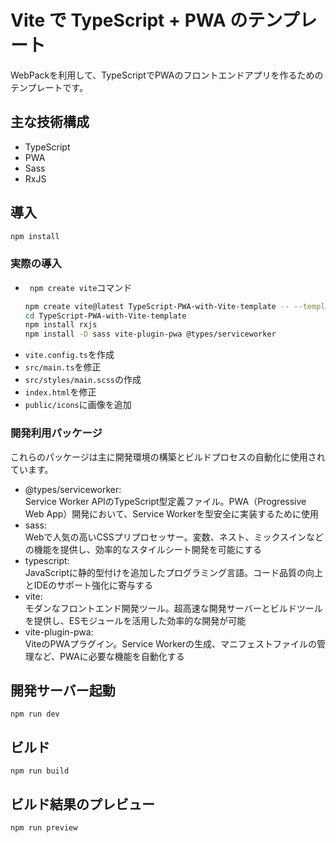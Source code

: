 # Vite で TypeScript + PWA のテンプレート

WebPackを利用して、TypeScriptでPWAのフロントエンドアプリを作るためのテンプレートです。

## 主な技術構成
- TypeScript
- PWA
- Sass
- RxJS


## 導入
```zsh
npm install
```

### 実際の導入

- ` npm create vite`コマンド  
   ```zsh
   npm create vite@latest TypeScript-PWA-with-Vite-template -- --template vanilla-ts
   cd TypeScript-PWA-with-Vite-template
   npm install rxjs
   npm install -D sass vite-plugin-pwa @types/serviceworker
   ```
- `vite.config.ts`を作成
- `src/main.ts`を修正
- `src/styles/main.scss`の作成
- `index.html`を修正
- `public/icons`に画像を追加


### 開発利用パッケージ

これらのパッケージは主に開発環境の構築とビルドプロセスの自動化に使用されています。
- @types/serviceworker:  
Service Worker APIのTypeScript型定義ファイル。PWA（Progressive Web App）開発において、Service Workerを型安全に実装するために使用
- sass:  
Webで人気の高いCSSプリプロセッサー。変数、ネスト、ミックスインなどの機能を提供し、効率的なスタイルシート開発を可能にする
- typescript:  
JavaScriptに静的型付けを追加したプログラミング言語。コード品質の向上とIDEのサポート強化に寄与する
- vite:  
モダンなフロントエンド開発ツール。超高速な開発サーバーとビルドツールを提供し、ESモジュールを活用した効率的な開発が可能
- vite-plugin-pwa:  
ViteのPWAプラグイン。Service Workerの生成、マニフェストファイルの管理など、PWAに必要な機能を自動化する

## 開発サーバー起動
```
npm run dev
```
## ビルド
```
npm run build
```
## ビルド結果のプレビュー
```
npm run preview
```